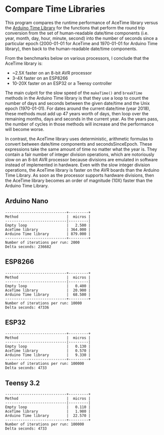# Compare Time Libraries

This program compares the runtime performance of AceTime library versus the
[Arduino Time Library](https://github.com/PaulStoffregen/Time) for the
functions that perform the round trip conversion from the set of human-readable
date/time components (i.e. year, month, day, hour, minute, second) into the
number of seconds since a particular epoch (2000-01-01 for AceTime and
1970-01-01 for Arduino Time library), then back to the human-readable date/time
components.

From the benchmarks below on various processors, I conclude that the AceTime
library is:

* ~2.5X faster on an 8-bit AVR processor
* 3-4X faster on an ESP8266
* 10-20X faster on an ESP32 or a Teensy controller

The main culprit for the slow speed of the `makeTime()` and `breakTime` methods
in the Arduino Time library is that they use a loop to count the number of days
and seconds between the given date/time and the Unix epoch (1970-01-01). For
dates around the current date/time (year 2018), these methods must add up 47
years worth of days, then loop over the remaining months, days and seconds in
the current year. As the years pass, the number of cycles in those methods will
increase and the performance will become worse.

In contrast, the AceTime library uses deterministic, arithmetic formulas to
convert between date/time components and secondsSinceEpoch. These expressions
take the same amount of time no matter what the year is. They contain a fair
number of integer division operations, which are notoriously slow on an 8-bit
AVR processor because divisions are emulated in software instead of implemented
in hardware. Even with the slow integer division operations, the AceTime library
is faster on the AVR boards than the Arduino Time Library. As soon as the
processor supports hardware divisions, then the AceTime library becomes an order
of magnitude (10X) faster than the Arduino Time Library.

## Arduino Nano

```
----------------------------+---------+
Method                      |  micros |
----------------------------|---------|
Empty loop                  |   2.500 |
AceTime library             | 364.000 |
Arduino Time library        | 879.000 |
----------------------------+---------+
Number of iterations per run: 2000
Delta seconds: 236682
```

## ESP8266

```
----------------------------+---------+
Method                      |  micros |
----------------------------|---------|
Empty loop                  |   0.400 |
AceTime library             |  20.900 |
Arduino Time library        |  68.500 |
----------------------------+---------+
Number of iterations per run: 10000
Delta seconds: 47336
```

## ESP32

```
----------------------------+---------+
Method                      |  micros |
----------------------------|---------|
Empty loop                  |   0.130 |
AceTime library             |   0.570 |
Arduino Time library        |   9.330 |
----------------------------+---------+
Number of iterations per run: 100000
Delta seconds: 4733
```

## Teensy 3.2

```
----------------------------+---------+
Method                      |  micros |
----------------------------|---------|
Empty loop                  |   0.110 |
AceTime library             |   1.980 |
Arduino Time library        |  22.570 |
----------------------------+---------+
Number of iterations per run: 100000
Delta seconds: 4733
```
